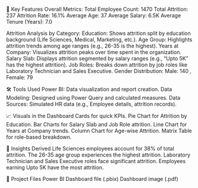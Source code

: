 🚀 Key Features
Overall Metrics:
Total Employee Count: 1470
Total Attrition: 237
Attrition Rate: 16.1%
Average Age: 37
Average Salary: 6.5K
Average Tenure (Years): 7.0

Attrition Analysis by Category:
Education: Shows attrition split by education background (Life Sciences, Medical, Marketing, etc.).
Age Group: Highlights attrition trends among age ranges (e.g., 26-35 is the highest).
Years at Company: Visualizes attrition peaks over time spent in the organization.
Salary Slab: Displays attrition segmented by salary ranges (e.g., “Upto 5K” has the highest attrition).
Job Roles: Breaks down attrition by job roles like Laboratory Technician and Sales Executive.
Gender Distribution:
Male: 140 , Female: 79


🛠 Tools Used
Power BI: Data visualization and report creation.
Data Modeling: Designed using Power Query and calculated measures.
Data Sources: Simulated HR data (e.g., Employee details, attrition records).

📈 Visuals in the Dashboard
Cards for quick KPIs.
Pie Chart for Attrition by Education.
Bar Charts for Salary Slab and Job Role attrition.
Line Chart for Years at Company trends.
Column Chart for Age-wise Attrition.
Matrix Table for role-based breakdown.

🧩 Insights Derived
Life Sciences employees account for 38% of total attrition.
The 26-35 age group experiences the highest attrition.
Laboratory Technician and Sales Executive roles face significant attrition.
Employees earning Upto 5K have the most attrition.

📂 Project Files
Power BI Dashboard file (.pbix) 
Dashboard image (.pdf)



